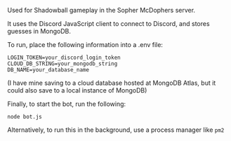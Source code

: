Used for Shadowball gameplay in the Sopher McDophers server.

It uses the Discord JavaScript client to connect to Discord, and stores guesses in MongoDB.

To run, place the following information into a .env file:

```
LOGIN_TOKEN=your_discord_login_token
CLOUD_DB_STRING=your_mongodb_string
DB_NAME=your_database_name
```

(I have mine saving to a cloud database hosted at MongoDB Atlas, but it could also save to a local instance of MongoDB)

Finally, to start the bot, run the following:

```
node bot.js
```

Alternatively, to run this in the background, use a process manager like `pm2`

